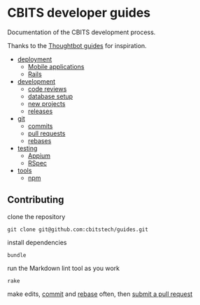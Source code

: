 # CBITS developer guides

Documentation of the CBITS development process.

Thanks to the [Thoughtbot guides](https://github.com/thoughtbot/guides) for
inspiration.

* [deployment](/deployment)
  * [Mobile applications](/deployment/mobile_apps)
  * [Rails](/deployment/rails)
* [development](/development)
  * [code reviews](/development/code_reviews)
  * [database setup](/development/database_setup)
  * [new projects](/development/new_projects)
  * [releases](/development/releases)
* [git](/git)
  * [commits](/git/commits)
  * [pull requests](/git/pull_requests)
  * [rebases](/git/rebases)
* [testing](/testing)
  * [Appium](/testing/appium)
  * [RSpec](/testing/rspec)
* [tools](/tools)
  * [npm](/tools/npm)

## Contributing

clone the repository

```
git clone git@github.com:cbitstech/guides.git
```

install dependencies

```
bundle
```

run the Markdown lint tool as you work

```
rake
```

make edits, [commit](/git/commits) and [rebase](/git/rebases) often, then
[submit a pull request](/git/pull_requests)
